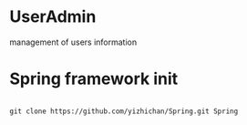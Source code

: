 # UserAdmin
management of users information

# Spring framework init
<pre>
<code>
git clone https://github.com/yizhichan/Spring.git Spring
</code>
</pre>
